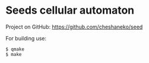Seeds cellular automaton 
====
Project on GitHub:
https://github.com/cheshaneko/seed

For building use:

    $ qmake
    $ make

